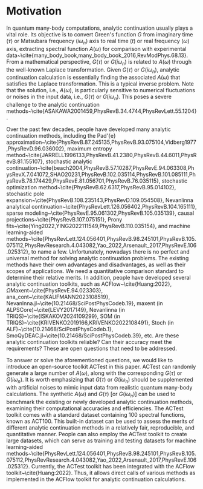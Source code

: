 # Motivation

In quantum many-body computations, analytic continuation usually plays a vital role. Its objective is to convert Green's function $G$ from imaginary time ($\tau$) or Matsubara frequency ($i\omega_n$) axis to real time ($t$) or real frequency ($\omega$) axis, extracting spectral function $A(\omega)$ for comparison with experimental data~\cite{many_body_book,many_body_book_2016,RevModPhys.68.13}. From a mathematical perspective, $G(\tau)$ or $G(i\omega_n)$ is related to $A(\omega)$ through the well-known Laplace transformation. Given $G(\tau)$ or $G(i\omega_n)$, analytic continuation calculation is essentially finding the associated $A(\omega)$ that satisfies the Laplace transformation. This is a typical inverse problem. Note that the solution, i.e., $A(\omega)$, is particularly sensitive to numerical fluctuations or noises in the input data, i.e., $G(\tau)$ or $G(i\omega_n)$. This poses a severe challenge to the analytic continuation methods~\cite{ASAKAWA2001459,PhysRevB.34.4744,PhysRevLett.55.1204}.

Over the past few decades, people have developed many analytic continuation methods, including the Pad\'{e} approximation~\cite{PhysRevB.87.245135,PhysRevB.93.075104,Vidberg1977,PhysRevD.96.036002}, maximum entropy method~\cite{JARRELL1996133,PhysRevB.41.2380,PhysRevB.44.6011,PhysRevB.81.155107}, stochastic analytic continuation~\cite{beach2004,PhysRevB.57.10287,PhysRevE.94.063308,PhysRevX.7.041072,SHAO20231,PhysRevB.102.035114,PhysRevB.101.085111,PhysRevB.78.174429,PhysRevE.81.056701,PhysRevB.76.035115}, stochastic optimization method~\cite{PhysRevB.62.6317,PhysRevB.95.014102}, stochastic pole expansion~\cite{PhysRevB.108.235143,PhysRevD.109.054508}, Nevanlinna analytical continuation~\cite{PhysRevLett.126.056402,PhysRevB.104.165111}, sparse modeling~\cite{PhysRevE.95.061302,PhysRevB.105.035139}, causal projections~\cite{PhysRevB.107.075151}, Prony fits~\cite{Ying2022,YING2022111549,PhysRevB.110.035154}, and machine learning-aided methods~\cite{PhysRevLett.124.056401,PhysRevB.98.245101,PhysRevB.105.075112,PhysRevResearch.4.043082,Yao_2022,Arsenault_2017,PhysRevE.106.025312}, to name a few. Unfortunately, nowadays there is no perfect and universal method for solving analytic continuation problems. The existing methods have their own advantages and disadvantages, as well as their scopes of applications. We need a quantitative comparison standard to determine their relative merits. In addition, people have developed several analytic continuation toolkits, such as ACFlow~\cite{Huang:2022}, $\Omega$Maxent~\cite{PhysRevE.94.023303}, ana\_cont~\cite{KAUFMANN2023108519}, Nevanlnna.jl~\cite{10.21468/SciPostPhysCodeb.19}, maxent (in ALPSCore)~\cite{LEVY2017149}, Nevanlinna (in TRIQS)~\cite{ISKAKOV2024109299}, SOM (in TRIQS)~\cite{KRIVENKO2019166,KRIVENKO2022108491}, Stoch (in ALF)~\cite{10.21468/SciPostPhysCodeb.1}, SmoQyDEAC.jl~\cite{10.21468/SciPostPhysCodeb.39}, etc. Are these analytic continuation toolkits reliable? Can their accuracy meet the requirements? These are open questions that need to be addressed.

To answer or solve the aforementioned questions, we would like to introduce an open-source toolkit ACTest in this paper. ACTest can randomly generate a large number of $A(\omega)$, along with the corresponding $G(\tau)$ or $G(i\omega_n)$. It is worth emphasizing that $G(\tau)$ or $G(i\omega_n)$ should be supplemented with artificial noises to mimic input data from realistic quantum many-body calculations. The synthetic $A(\omega)$ and $G(\tau)$ [or $G(i\omega_n)$] can be used to benchmark the existing or newly developed analytic continuation methods, examining their computational accuracies and efficiencies. The ACTest toolkit comes with a standard dataset containing 100 spectral functions, known as ACT100. This built-in dataset can be used to assess the merits of different analytic continuation methods in a relatively fair, reproducible, and quantitative manner. People can also employ the ACTest toolkit to create large datasets, which can serve as training and testing datasets for machine learning-aided methods~\cite{PhysRevLett.124.056401,PhysRevB.98.245101,PhysRevB.105.075112,PhysRevResearch.4.043082,Yao_2022,Arsenault_2017,PhysRevE.106.025312}. Currently, the ACTest toolkit has been integrated with the ACFlow toolkit~\cite{Huang:2022}. Thus, it allows direct calls of various methods as implemented in the ACFlow toolkit for analytic continuation calculations.